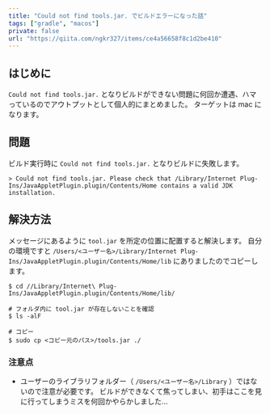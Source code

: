 ```yaml
---
title: "Could not find tools.jar. でビルドエラーになった話"
tags: ["gradle", "macos"]
private: false
url: "https://qiita.com/ngkr327/items/ce4a56658f8c1d2be410"
---
```


## はじめに

`Could not find tools.jar.` となりビルドができない問題に何回か遭遇、ハマっているのでアウトプットとして個人的にまとめました。
ターゲットは mac になります。

## 問題

ビルド実行時に `Could not find tools.jar.` となりビルドに失敗します。

```
> Could not find tools.jar. Please check that /Library/Internet Plug-Ins/JavaAppletPlugin.plugin/Contents/Home contains a valid JDK installation.
```

## 解決方法

メッセージにあるように `tool.jar` を所定の位置に配置すると解決します。
自分の環境ですと `/Users/<ユーザー名>/Library/Internet Plug-Ins/JavaAppletPlugin.plugin/Contents/Home/lib` にありましたのでコピーします。

```
$ cd //Library/Internet\ Plug-Ins/JavaAppletPlugin.plugin/Contents/Home/lib/

# フォルダ内に tool.jar が存在しないことを確認
$ ls -alF

# コピー
$ sudo cp <コピー元のパス>/tools.jar ./
```

### 注意点

- ユーザーのライブラリフォルダー（ `/Users/<ユーザー名>/Library` ）ではないので注意が必要です。
ビルドができなくて焦ってしまい、初手はここを見に行ってしまうミスを何回かやらかしました...
